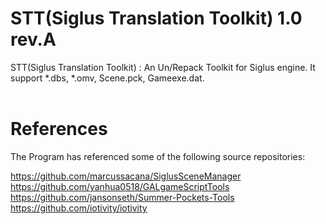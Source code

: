# STT(Siglus Translation Toolkit) 1.0 rev.A

STT(Siglus Translation Toolkit) : An Un/Repack Toolkit for Siglus engine. It support *.dbs, *.omv, Scene.pck, Gameexe.dat.  
<br/>
# References
The Program has referenced some of the following source repositories:
  
https://github.com/marcussacana/SiglusSceneManager  
https://github.com/yanhua0518/GALgameScriptTools  
https://github.com/jansonseth/Summer-Pockets-Tools  
https://github.com/iotivity/iotivity  
